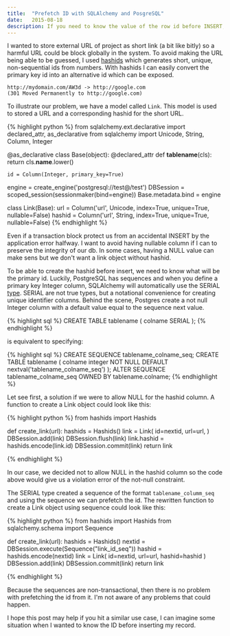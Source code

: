 ```yaml
---
title:  "Prefetch ID with SQLAlchemy and PosgreSQL"
date:   2015-08-18
description: If you need to know the value of the row id before INSERT, this post shows you how.    
---
```


I wanted to store external URL of project as short link (a bit like bitly) so a harmful URL could be block globally in the system. To avoid making the URL being able to be guessed, I used [hashids](http://hashids.org/python/) which generates short, unique, non-sequential ids from numbers. With hashids I can easily convert the primary key id into an alternative id which can be exposed.

    http://mydomain.com/AW3d -> http://google.com 
    (301 Moved Permanently to http://google.com)  

To illustrate our problem, we have a model called `Link`. This model is used to stored a URL and a corresponding hashid for the short URL.  

{% highlight python %}
from sqlalchemy.ext.declarative import declared_attr, as_declarative
from sqlalchemy import Unicode, String, Column, Integer

@as_declarative
class Base(object):
    @declared_attr
    def __tablename__(cls):
        return cls.__name__.lower()

    id = Column(Integer, primary_key=True)

engine = create_engine('postgresql://test@/test')
DBSession = scoped_session(sessionmaker(bind=engine))
Base.metadata.bind = engine

class Link(Base):
    url = Column('url', Unicode, index=True, unique=True, nullable=False)
    hashid = Column('url', String, index=True, unique=True, nullable=False)
{% endhighlight %}

Even if a transaction block protect us from an accidental INSERT by the application error halfway. I want to avoid having nullable column if I can to preserve the integrity of our db. In some cases, having a NULL value can make sens but we don't want a link object without hashid.

To be able to create the hashid before insert, we need to know what will be the primary id. Luckily, PostgreSQL has sequences and when you define a primary key Integer column, SQLAlchemy will automatically use the SERIAL [type](http://www.postgresql.org/docs/9.4/static/datatype-numeric.html#DATATYPE-SERIAL). SERIAL are not true types, but a notational convenience for creating unique identifier columns. Behind the scene, Postgres create a not null Integer column with a default value equal to the sequence next value. 

{% highlight sql %}
CREATE TABLE tablename (
    colname SERIAL
);
{% endhighlight %}

is equivalent to specifying:

{% highlight sql %}
CREATE SEQUENCE tablename_colname_seq;
CREATE TABLE tablename (
    colname integer NOT NULL DEFAULT nextval('tablename_colname_seq')
);
ALTER SEQUENCE tablename_colname_seq OWNED BY tablename.colname;
{% endhighlight %}

Let see first, a solution if we were to allow NULL for the hashid column. A function to create a Link object could look like this:

{% highlight python %}
from hashids import Hashids

def create_link(url):
    hashids = Hashids()
    link = Link(
        id=nextid,
        url=url,
        )
    DBSession.add(link)
    DBSession.flush(link)
    link.hashid = hashids.encode(link.id)
    DBSession.commit(link)
    return link
    
{% endhighlight %}

In our case, we decided not to allow NULL in the hashid column so the code above would give us a violation error of the not-null constraint. 

The SERIAL type created a sequence of the format `tablename_columm_seq` and using the sequence we can prefetch the id. The rewritten function to create a Link object using sequence could look like this:

{% highlight python %}
from hashids import Hashids
from sqlalchemy.schema import Sequence


def create_link(url):
    hashids = Hashids()
    nextid = DBSession.execute(Sequence("link_id_seq"))
    hashid = hashids.encode(nextid)
    link = Link(
        id=nextid,
        url=url,
        hashid=hashid
    )
    DBSession.add(link)
    DBSession.commit(link)
    return link
    
{% endhighlight %}

Because the sequences are non-transactional, then there is no problem with prefetching the id from it. I'm not aware of any problems that could happen. 

I hope this post may help if you hit a similar use case, I can imagine some situation when I wanted to know the ID before inserting my record.
